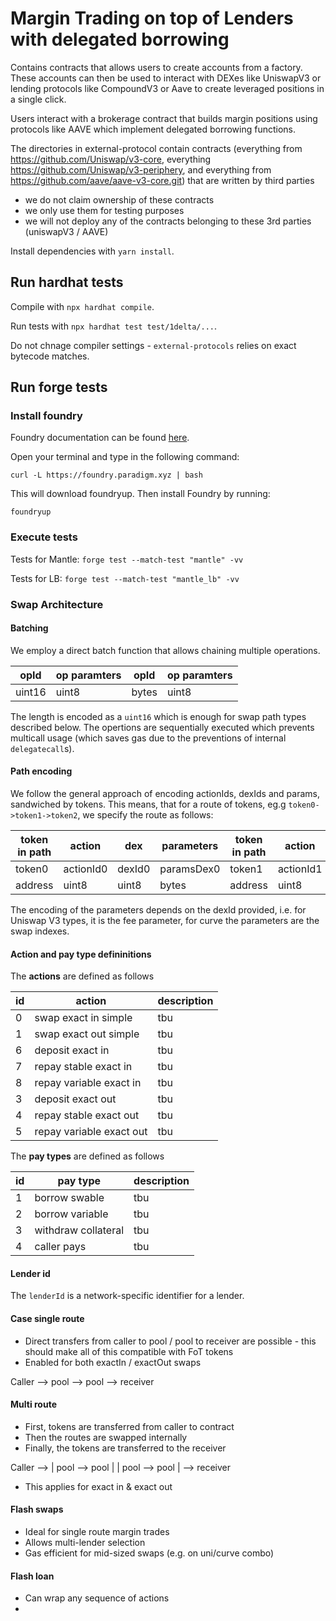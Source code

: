 # Margin Trading on top of Lenders with delegated borrowing
Contains contracts that allows users to create accounts from a factory. These accounts can then be used to interact with DEXes like UniswapV3 or lending protocols like CompoundV3 or Aave to create leveraged positions in a single click.

Users interact with a brokerage contract that builds margin positions using protocols like AAVE which implement delegated borrowing functions.

The directories in external-protocol contain contracts (everything from https://github.com/Uniswap/v3-core, everything https://github.com/Uniswap/v3-periphery, and everything from https://github.com/aave/aave-v3-core.git) that are written by third parties
- we do not claim ownership of these contracts
- we only use them for testing purposes
- we will not deploy any of the contracts belonging to these 3rd parties (uniswapV3 / AAVE)

Install dependencies with `yarn install`.

## Run hardhat tests

Compile with `npx hardhat compile`.

Run tests with `npx hardhat test test/1delta/...`.

Do not chnage compiler settings - `external-protocols` relies on exact bytecode matches.

## Run forge tests

### Install foundry

Foundry documentation can be found [here](https://book.getfoundry.sh/forge/index.html).

Open your terminal and type in the following command:

```
curl -L https://foundry.paradigm.xyz | bash
```

This will download foundryup. Then install Foundry by running:

```
foundryup
```

### Execute tests

Tests for Mantle: `forge test --match-test "mantle" -vv`

Tests for LB: `forge test --match-test "mantle_lb" -vv`


### Swap Architecture

#### Batching

We employ a direct batch function that allows chaining multiple operations. 

| opId |op paramters| opId |op paramters|
|--------|-----------|--------|------------|
|uint16 | uint8 |bytes|uint8 |bytes|

The length is encoded as a `uint16` which is enough for swap path types described below.
The opertions are sequentially executed which prevents multicall usage (which saves gas due to the preventions of internal `delegatecall`s). 

#### Path encoding

We follow the general approach of encoding actionIds, dexIds and params, sandwiched by tokens. This means, that for a route of tokens, eg.g `token0->token1->token2`, we specify the route as follows:

|token in path| action|dex|parameters|token in path|action|dex|parameters|token in path|lender|payment option|
|--------|-----------|--------|------------|--------|-----------|--------|------------|--------|----------|---------|
| token0 | actionId0 | dexId0 | paramsDex0 | token1 | actionId1 | dexId1 | paramsDex1 | token2 | lenderId | payType |
| address| uint8     | uint8  | bytes      | address| uint8     | uint8  | bytes      | address| uint8    | uint8   |

The encoding of the parameters depends on the dexId provided, i.e. for Uniswap V3 types, it is the fee parameter, for curve the parameters are the swap indexes.

#### Action and pay type defininitions

The **actions** are defined as follows

|id| action|description|
|--------|-----------|--------|
| 0 | swap exact in simple  | tbu |
| 1 | swap exact out simple | tbu  |
| 6 | deposit exact in | tbu  |
| 7 | repay stable exact in | tbu  |
| 8 | repay variable exact in | tbu  |
| 3 | deposit exact out | tbu  |
| 4 | repay stable exact out | tbu  |
| 5 | repay variable exact out | tbu  |

The **pay types** are defined as follows

|id| pay type|description|
|--------|-----------|--------|
| 1 | borrow swable  | tbu |
| 2 | borrow variable | tbu  |
| 3 | withdraw collateral | tbu  |
| 4 | caller pays | tbu  |

#### Lender id

The `lenderId` is a network-specific identifier for a lender.

#### Case single route

- Direct transfers from caller to pool / pool to receiver are possible - this should make all of this compatible with FoT tokens
- Enabled for both exactIn / exactOut swaps

Caller --> pool --> pool --> receiver

#### Multi route

- First, tokens are transferred from caller to contract
- Then the routes are swapped internally
- Finally, the tokens are transferred to the receiver

Caller --> | pool --> pool |
           | pool --> pool | --> receiver

- This applies for exact in & exact out

#### Flash swaps

- Ideal for single route margin trades
- Allows multi-lender selection
- Gas efficient for mid-sized swaps (e.g. on uni/curve combo)

#### Flash loan 

- Can wrap any sequence of actions
- 